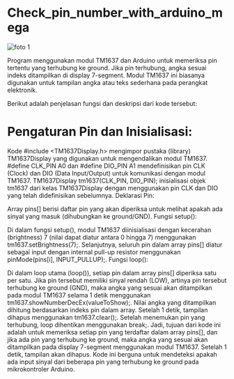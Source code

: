 # Check_pin_number_with_arduino_mega
![foto 1](https://github.com/sembre/Check_pin_number_with_arduino_mega/assets/4026499/16a19fe5-6835-4c86-a4de-edb14037d81a)

Program menggunakan modul TM1637 dan Arduino untuk memeriksa pin tertentu yang terhubung ke ground. Jika pin terhubung, angka sesuai indeks ditampilkan di display 7-segment.
Modul TM1637 ini biasanya digunakan untuk tampilan angka atau teks sederhana pada perangkat elektronik.

Berikut adalah penjelasan fungsi dan deskripsi dari kode tersebut:

# Pengaturan Pin dan Inisialisasi:

Kode #include <TM1637Display.h> mengimpor pustaka (library) TM1637Display yang digunakan untuk mengendalikan modul TM1637.
#define CLK_PIN A0 dan #define DIO_PIN A1 mendefinisikan pin CLK (Clock) dan DIO (Data Input/Output) untuk komunikasi dengan modul TM1637.
TM1637Display tm1637(CLK_PIN, DIO_PIN); inisialisasi objek tm1637 dari kelas TM1637Display dengan menggunakan pin CLK dan DIO yang telah didefinisikan sebelumnya.
Deklarasi Pin:

Array pins[] berisi daftar pin yang akan diperiksa untuk melihat apakah ada sinyal yang masuk (dihubungkan ke ground/GND).
Fungsi setup():

Di dalam fungsi setup(), modul TM1637 diinisialisasi dengan kecerahan (brightness) 7 (nilai dapat diatur antara 0 hingga 7) menggunakan tm1637.setBrightness(7);.
Selanjutnya, seluruh pin dalam array pins[] diatur sebagai input dengan internal pull-up resistor menggunakan pinMode(pins[i], INPUT_PULLUP);.
Fungsi loop():

Di dalam loop utama (loop()), setiap pin dalam array pins[] diperiksa satu per satu.
Jika pin tersebut memiliki sinyal rendah (LOW), artinya pin tersebut terhubung ke ground (GND), maka angka yang sesuai akan ditampilkan pada modul TM1637 selama 1 detik menggunakan tm1637.showNumberDecEx(valueToShow);. Nilai angka yang ditampilkan dihitung berdasarkan indeks pin dalam array.
Setelah 1 detik, tampilan dihapus menggunakan tm1637.clear();.
Setelah menemukan pin yang terhubung, loop dihentikan menggunakan break;.
Jadi, tujuan dari kode ini adalah untuk memeriksa setiap pin yang terdaftar dalam array pins[], dan jika ada pin yang terhubung ke ground, maka angka yang sesuai akan ditampilkan pada display 7-segment menggunakan modul TM1637. Setelah 1 detik, tampilan akan dihapus. Kode ini berguna untuk mendeteksi apakah ada input sinyal dari beberapa pin yang terhubung ke ground pada mikrokontroler Arduino.
